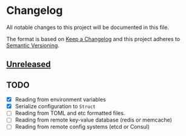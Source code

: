 # Changelog

All notable changes to this project will be documented in this file.

The format is based on [Keep a Changelog](http://keepachangelog.com/en/1.0.0/)
and this project adheres to [Semantic Versioning](http://semver.org/spec/v2.0.0.html).

## [Unreleased]

## TODO

- [x] Reading from environment variables
- [x] Serialize configuration to `Struct`
- [ ] Reading from TOML and etc formatted files.
- [ ] Reading from remote key-value database (redis or memcache)
- [ ] Reading from remote config systems (etcd or Consul)

[Unreleased]: https://github.com/icyleaf/poncho/compare/03303bead652c98c51a68c39a44908c7ed2f9327...HEAD

